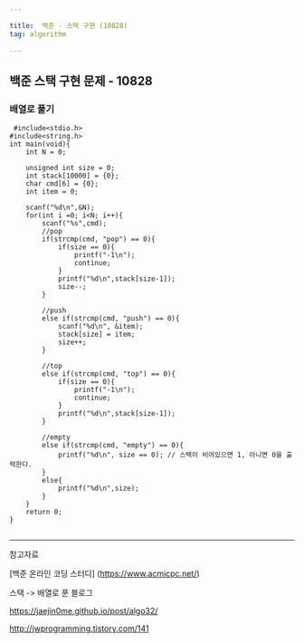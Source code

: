 ```yaml
---

title:  백준 - 스택 구현 (10828)
tag: algorithm

---
```


## 백준 스택 구현 문제 - 10828

### 배열로 풀기
```
 #include<stdio.h>
#include<string.h>
int main(void){
    int N = 0;
    
    unsigned int size = 0;
    int stack[10000] = {0};
    char cmd[6] = {0};
    int item = 0;
    
    scanf("%d\n",&N);
    for(int i =0; i<N; i++){
        scanf("%s",cmd);
        //pop
        if(strcmp(cmd, "pop") == 0){
            if(size == 0){
                printf("-1\n");
                continue;
            }
            printf("%d\n",stack[size-1]);
            size--;
        }
        
        //push
        else if(strcmp(cmd, "push") == 0){
            scanf("%d\n", &item);
            stack[size] = item;
            size++;
        }
        
        //top
        else if(strcmp(cmd, "top") == 0){
            if(size == 0){
                printf("-1\n");
                continue;
            }
            printf("%d\n",stack[size-1]);
        }
        
        //empty
        else if(strcmp(cmd, "empty") == 0){
            printf("%d\n", size == 0); // 스택이 비어있으면 1, 아니면 0을 출력한다.
        }
        else{
            printf("%d\n",size);
        }
    }
    return 0;
}


```



---

참고자료


[백준 온라인 코딩 스터디]
(https://www.acmicpc.net/)

스택 -> 배열로 푼 블로그

https://jaejin0me.github.io/post/algo32/

http://jwprogramming.tistory.com/141
